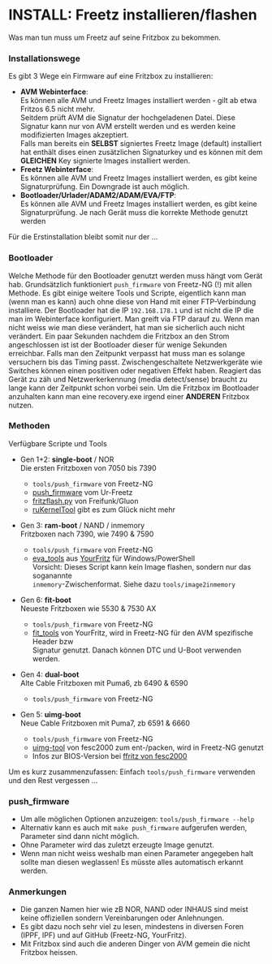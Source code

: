 # INSTALL: Freetz installieren/flashen
Was man tun muss um Freetz auf seine Fritzbox zu bekommen.

### Installationswege
Es gibt 3 Wege ein Firmware auf eine Fritzbox zu installieren:
 * __AVM Webinterface__:<br>
   Es können alle AVM und Freetz Images installiert werden - gilt ab etwa Fritzos 6.5 nicht mehr.<br>
   Seitdem prüft AVM die Signatur der hochgeladenen Datei. Diese Signatur kann nur von AVM erstellt werden und es werden keine modifizierten Images akzeptiert.<br>
   Falls man bereits ein __SELBST__ signiertes Freetz Image (default) installiert hat enthält dises einen zusätzlichen Signaturkey und es können mit dem __GLEICHEN__ Key signierte Images installiert werden.<br>
 * __Freetz Webinterface__:<br>
   Es können alle AVM und Freetz Images installiert werden, es gibt keine Signaturprüfung. Ein Downgrade ist auch möglich.<br>
 * __Bootloader/Urlader/ADAM2/ADAM/EVA/FTP__:<br>
   Es können alle AVM und Freetz Images installiert werden, es gibt keine Signaturprüfung. Je nach Gerät muss die korrekte Methode genutzt werden<br>

Für die Erstinstallation bleibt somit nur der ...

### Bootloader
Welche Methode für den Bootloader genutzt werden muss hängt vom Gerät hab.
Grundsätzlich funktioniert `push_firmware` von Freetz-NG (!) mit allen Methode.
Es gibt einige weitere Tools und Scripte, eigentlich kann man (wenn man es kann) auch ohne diese von Hand mit einer FTP-Verbindung installiere. 
Der Bootloader hat die IP `192.168.178.1` und ist nicht die IP die man im Webinterface konfiguriert. Man greift via FTP darauf zu.
Wenn man nicht weiss wie man diese verändert, hat man sie sicherlich auch nicht verändert.
Ein paar Sekunden nachdem die Fritzbox an den Strom angeschlossen ist ist der Bootloader dieser für wenige Sekunden erreichbar.
Falls man den Zeitpunkt verpasst hat muss man es solange versuchern bis das Timing passt.
Zwischengeschaltete Netzwerkgeräte wie Switches können einen positiven oder negativen Effekt haben.
Reagiert das Gerät zu zäh und Netzwerkerkennung (media detect/sense) braucht zu lange kann der Zeitpunkt schon vorbei sein.
Um die Fritzbox im Bootloader anzuhalten kann man eine recovery.exe irgend einer __ANDEREN__ Fritzbox nutzen.

### Methoden
Verfügbare Scripte und Tools

 * Gen 1+2: __single-boot__<a id='single'></a> / NOR<br>
   Die ersten Fritzboxen von 7050 bis 7390
    - `tools/push_firmware` von Freetz-NG
    - [push_firmware](https://www.freetz.org) vom Ur-Freetz
    - [fritzflash.py](https://fritz-tools.readthedocs.io) von Freifunk/Gluon
    - [ruKernelTool](http://rukerneltool.rainerullrich.de/) gibt es zum Glück nicht mehr
 
 * Gen 3: __ram-boot__<a id='ram'></a> / NAND / inmemory<br>
   Fritzboxen nach 7390, wie 7490 & 7590
    - `tools/push_firmware` von Freetz-NG
    - [eva_tools](https://www.yourfritz.de/desc-eva) aus [YourFritz](https://github.com/PeterPawn/YourFritz/tree/main/eva_tools) für Windows/PowerShell<br>
      Vorsicht: Dieses Script kann kein Image flashen, sondern nur das soganannte <br>`inmemory`-Zwischenformat. Siehe dazu `tools/image2inmemory`

 * Gen 6: __fit-boot__<a id='fit'></a><br>
   Neueste Fritzboxen wie 5530 & 7530 AX
    - `tools/push_firmware` von Freetz-NG
    - [fit_tools](https://github.com/PeterPawn/YourFritz/tree/main/fit_tools) von YourFritz,
      wird in Freetz-NG für den AVM spezifische Header bzw<br>Signatur genutzt. Danach können DTC und U-Boot verwenden werden.

 * Gen 4: __dual-boot__<a id='dual'></a><br>
   Alte Cable Fritzboxen mit Puma6, zb 6490 & 6590
    - `tools/push_firmware` von Freetz-NG

 * Gen 5: __uimg-boot__<a id='uimg'></a><br>
   Neue Cable Fritzboxen mit Puma7, zb 6591 & 6660
    - `tools/push_firmware` von Freetz-NG<br>
    - [uimg-tool](https://bitbucket.org/fesc2000/uimg-tool.git) von fesc2000 zum ent-/packen, wird in Freetz-NG genutzt
    -  Infos zur BIOS-Version bei [ffritz von fesc2000](https://bitbucket.org/fesc2000/ffritz/src/6591/README-6591.md)

Um es kurz zusammenzufassen: Einfach `tools/push_firmware` verwenden und den Rest vergessen ...

### push_firmware
 * Um alle möglichen Optionen anzuzeigen: `tools/push_firmware --help`
 * Alternativ kann es auch mit `make push_firmware` aufgerufen werden, Parameter sind dann nicht möglich.
 * Ohne Parameter wird das zuletzt erzeugte Image genutzt.
 * Wenn man nicht weiss weshalb man einen Parameter angegeben halt sollte man diesen weglassen! Es müsste alles automatisch erkannt werden.

### Anmerkungen
 * Die ganzen Namen hier wie zB NOR, NAND oder INHAUS sind meist keine offiziellen sondern Vereinbarungen oder Anlehnungen.
 * Es gibt dazu noch sehr viel zu lesen, mindestens in diversen Foren (IPPF, IPF) und auf GitHub (Freetz-NG, YourFritz).
 * Mit Fritzbox sind auch die anderen Dinger von AVM gemein die nicht Fritzbox heissen.

